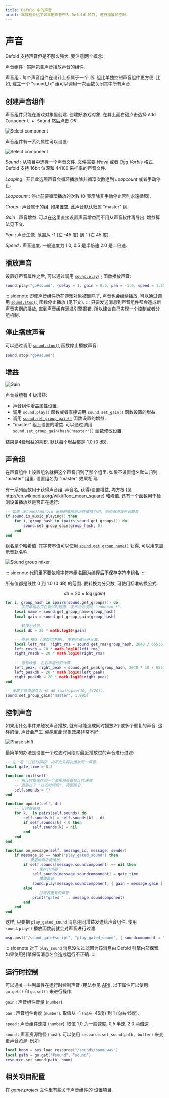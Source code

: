```yaml
---
title: Defold 中的声音
brief: 本教程介绍了如果把声音带入 Defold 项目, 进行播放和控制.
---
```


# 声音

Defold 支持声音但是不那么强大. 要注意两个概念:

声音组件
: 实际包含声音播放声音的组件.

声音组
: 每个声音组件在设计上都属于一个 _组_. 组比单独控制声音组件更方便. 比如, 建立一个 "sound_fx" 组可以调用一次函数关闭其中所有声音.

## 创建声音组件

声音组件只能在游戏对象里创建. 创建好游戏对象, 在其上面右键点击选择 <kbd>Add Component ▸ Sound</kbd> 然后点击 *OK*.

![Select component](images/sound/sound_add_component.jpg)

声音组件有一系列属性可以设置:

![Select component](images/sound/sound_properties.png)

*Sound*
: 从项目中选择一个声音文件. 文件需要 _Wave_ 或者 _Ogg Vorbis_ 格式. Defold 支持 16bit 位深和 44100 采样率的声音文件.

*Looping*
: 开启此选项声音会循环播放除非循環次數達到 _Loopcount_ 或者手动停止.

*Loopcount*
: 停止前要循環播放的次數 (0 表示除非手動停止否則永遠循環).

*Group*
: 声音属于的组. 如果置空, 此声音默认归属 "master" 组.

*Gain*
: 声音增益. 可以在这里直接设置声音增益而不用从声音软件再导出. 增益算法见下文.

*Pan*
: 声音生像. 范围从 -1 (左 -45 度) 到 1 (右 45 度).

*Speed*
: 声音速度. 一般速度为 1.0, 0.5 是半倍速 2.0 是二倍速.


## 播放声音

设置好声音属性之后, 可以通过调用 [`sound.play()`](/ref/sound/#sound.play:url-[play_properties]-[complete_function]) 函数播放声音:

```lua
sound.play("go#sound", {delay = 1, gain = 0.5, pan = -1.0, speed = 1.25})
```

::: sidenote
即使声音组件所在游戏对象被删除了, 声音也会继续播放. 可以通过调用 [`sound.stop()`](/ref/sound/#sound.stop:url) 函数停止播放 (见下文).
:::
只要发送消息到声音组件都会造成新声音实例的播放, 直到声音缓存满溢引擎报错. 所以建议自己实现一个控制或者分组机制.

## 停止播放声音

可以通过调用 [`sound.stop()`](/ref/sound/#sound.stop:url) 函数停止播放声音:

```lua
sound.stop("go#sound")
```

## 增益

![Gain](images/sound/sound_gain.png)

声音系统有 4 级增益:

- 声音组件增益属性设置.
- 调用 `sound.play()` 函数或者直接调用 `sound.set_gain()` 函数设置的增益.
- 调用 [`sound.set_group_gain()`](/ref/sound#sound.set_group_gain) 函数设置的增益.
- "master" 组上设置的增益. 可以通过调用 `sound.set_group_gain(hash("master"))` 函数修改设置.

结果是4级增益的乘积. 默认每个增益都是 1.0 (0 dB).

## 声音组

在声音组件上设置组名就把这个声音归到了那个组里. 如果不设置组名默认归到 "master" 组里. 设置组名为 "master" 效果相同.

有一系列函数用于获得声音组, 声音名, 获得/设置增益, 均方根 (见 http://en.wikipedia.org/wiki/Root_mean_square) 和峰值. 还有一个函数用于检测设备播放器是否正在运行:

```lua
-- 如果 iPhone/Android 设备的播放器正在播放引用, 则所有游戏声音静音
if sound.is_music_playing() then
    for i, group_hash in ipairs(sound.get_groups()) do
        sound.set_group_gain(group_hash, 0)
    end
end
```

组名是个哈希值. 其字符串值可以使用 [`sound.get_group_name()`](/ref/sound#sound.get_group_name) 获得, 可以用来显示音轨名称.

![Sound group mixer](images/sound/sound_mixer.png)

::: sidenote
代码里不要依赖字符串组名因为编译后不保存字符串组名.
:::

所有值都是线性 0 到 1.0 (0 dB) 的范围. 要转换为分贝数, 可使用标准转换公式:

$$
db = 20 \times \log \left( gain \right)
$$

```lua
for i, group_hash in ipairs(sound.get_groups()) do
    -- 字符串组名只在调试时可用. 发布后会变成 "unknown_*".
    local name = sound.get_group_name(group_hash)
    local gain = sound.get_group_gain(group_hash)

    -- 转换为分贝.
    local db = 20 * math.log10(gain)

    -- 得到 RMS (增益均方根). 左右声道分开计算.
    local left_rms, right_rms = sound.get_rms(group_hash, 2048 / 65536.0)
    left_rmsdb = 20 * math.log10(left_rms)
    right_rmsdb = 20 * math.log10(right_rms)

    -- 得到峰值. 左右声道分开计算.
    left_peak, right_peak = sound.get_peak(group_hash, 2048 * 10 / 65536.0)
    left_peakdb = 20 * math.log10(left_peak)
    right_peakdb = 20 * math.log10(right_peak)
end

-- 设置主声道增益为 +6 dB (math.pow(10, 6/20)).
sound.set_group_gain("master", 1.995)
```

## 控制声音

如果用什么事件来触发声音播放, 就有可能造成同时播放2个或多个重复的声音. 这样的话, 声音会产生 _偏移重叠_ 现象效果非常不好.

![Phase shift](images/sound/sound_phase_shift.png)

最简单的办法是设置一个过滤时间段对最近播放过的声音进行过滤:

```lua
-- 在一定 "过滤时间段" 内不允许再次播放同一声音.
local gate_time = 0.3

function init(self)
    -- 把计时器保存到一个表里然后每帧计时递减
    -- 直到过了 "过滤时间段". 再删除它.
    self.sounds = {}
end

function update(self, dt)
    -- 计时器递减
    for k,_ in pairs(self.sounds) do
        self.sounds[k] = self.sounds[k] - dt
        if self.sounds[k] < 0 then
            self.sounds[k] = nil
        end
    end
end

function on_message(self, message_id, message, sender)
    if message_id == hash("play_gated_sound") then
        -- 表里没有才能播放.
        if self.sounds[message.soundcomponent] == nil then
            -- 保存计时器
            self.sounds[message.soundcomponent] = gate_time
            -- 播放声音
            sound.play(message.soundcomponent, { gain = message.gain })
        else
            -- 过滤表里有的声音
            print("gated " .. message.soundcomponent)
        end
    end
end
```

这样, 只要把 `play_gated_sound` 消息连同增益发送给声音组件. 使用 `sound.play()` 播放函数前就会对声音进行过滤:

```lua
msg.post("/sound_gate#script", "play_gated_sound", { soundcomponent = "/sounds#explosion1", gain = 1.0 })
```

::: sidenote
对于 `play_sound` 消息没法过滤因为该消息由 Defold 引擎内部保留. 如果使用引擎保留消息名会造成运行不正确.
:::


## 运行时控制
可以通关一些列属性在运行时控制声音 (用法参见 [API](/ref/sound/)). 以下属性可以使用 `go.get()` 和 `go.set()` 来进行操作:

`gain`
: 声音组件音量 (`number`).

`pan`
: 声音组件角度 (`number`). 取值从 -1 (向左-45度) 到 1 (向右45度).

`speed`
: 声音组件速度 (`number`). 取值 1.0 为一般速度, 0.5 半速, 2.0 两倍速.

`sound`
: 声音资源路径 (`hash`). 可以使用 `resource.set_sound(path, buffer)` 来变更声音资源. 例如:

```lua
local boom = sys.load_resource("/sounds/boom.wav")
local path = go.get("#sound", "sound")
resource.set_sound(path, boom)
```


## 相关项目配置

在 *game.project* 文件里有些关于声音组件的 [设置项目](/manuals/project-settings#sound).

